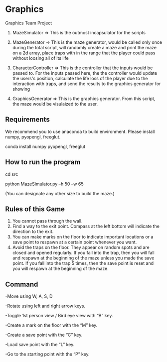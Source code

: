 # Graphics
Graphics Team Project
1. MazeSimulator
=> This is the outmost incapsulator for the scripts

2. MazeGenerator
=> This is the maze generator, would be called only once during the total script, will randomly create a maze and print the maze on a 2d array, place traps with in the range that the player could pass without loosing all of its life

3. CharacterController
=> This is the controller that the inputs would be passed to. For the inputs passed here, the the controller would update the users's position, calculate the life loss of the player due to the interaction with traps, and send the results to the graphics generator for showing

4. GraphicsGenerator
=> This is the graphics generator. From this script, the maze would be visulaized to the user.

## Requirements


We recommend you to use anaconda to build environment.
Please install numpy, pyopengl, freeglut.

conda install numpy pyopengl, freeglut

## How to run the program


cd src

python MazeSimulator.py –h 50 –w 65

(You can designate any other size to build the maze.)


## Rules of this Game

1. You cannot pass through the wall.
2. Find a way to the exit point. Compass at the left bottom will indicate the direction to the exit.
3. You can make marks on the floor to indicate important locations or a save point to respawn at a certain point whenever you want.
4. Avoid the traps on the floor. They appear on random spots and are closed and opened regularly. If you fall into the trap, then you will fall and respawn at the beginning of the maze unless you made the save point. If you fall into the trap 5 times, then the save point is reset and you will respawn at the beginning of the maze.

## Command
-Move using W, A, S, D

-Rotate using left and right arrow keys.

-Toggle 1st person view / Bird eye view with “B” key.

-Create a mark on the floor with the “M” key.

-Create a save point with the “C” key.

-Load save point with the “L” key.

-Go to the starting point with the “P” key.
